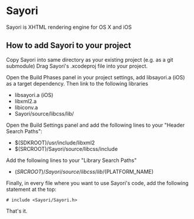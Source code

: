 Sayori
======

Sayori is XHTML rendering engine for OS X and iOS


How to add Sayori to your project
---------------------------------

Copy Sayori into same directory as your existing project (e.g. as a git submodule)
Drag Sayori's .xcodeproj file into your project.

Open the Build Phases panel in your project settings, add libsayori.a (iOS) as a
target dependency. Then link to the following libraries

- libsayori.a (iOS)
- libxml2.a
- libiconv.a
- Sayori/source/libcss/lib/

Open the Build Settings panel and add the following lines to your "Header Search Paths":

- $(SDKROOT)/usr/include/libxml2
- $(SRCROOT)/Sayori/source/libcss/include

Add the following lines to your "Library Search Paths"

- $(SRCROOT)/Sayori/source/libcss/lib/$(PLATFORM_NAME)

Finally, in every file where you want to use Sayori's code, add the following statement at the top:

	# include <Sayori/Sayori.h>

That's it.

